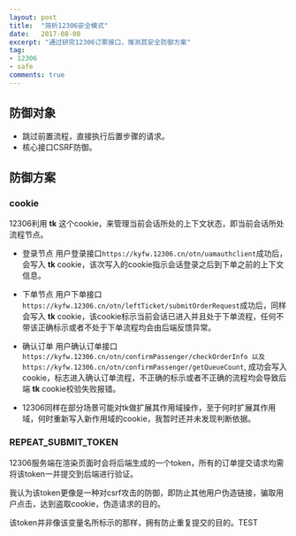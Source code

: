 ```yaml
---
layout: post
title:  "简析12306安全模式"
date:   2017-08-08
excerpt: "通过研究12306订票接口，推测其安全防御方案"
tag:
- 12306
- safe
comments: true
---
```


## 防御对象
* 跳过前置流程，直接执行后置步骤的请求。
* 核心接口CSRF防御。

## 防御方案

### cookie

12306利用 **tk** 这个cookie，来管理当前会话所处的上下文状态，即当前会话所处流程节点。

* 登录节点
用户登录接口```https://kyfw.12306.cn/otn/uamauthclient```成功后，会写入 **tk** cookie，该次写入的cookie指示会话登录之后到下单之前的上下文信息。

* 下单节点
用户下单接口```https://kyfw.12306.cn/otn/leftTicket/submitOrderRequest```成功后，同样会写入 **tk** cookie，该cookie标示当前会话已进入并且处于下单流程，任何不带该正确标示或者不处于下单流程均会由后端反馈异常。

* 确认订单
用户确认订单接口```https://kyfw.12306.cn/otn/confirmPassenger/checkOrderInfo 以及 https://kyfw.12306.cn/otn/confirmPassenger/getQueueCount```, 成功会写入cookie，标志进入确认订单流程，不正确的标示或者不正确的流程均会导致后端 **tk** cookie校验失败报错。

* 12306同样在部分场景可能对tk做扩展其作用域操作，至于何时扩展其作用域，何时重新写入新作用域的cookie，我暂时还并未发现判断依据。

### REPEAT_SUBMIT_TOKEN

12306服务端在渲染页面时会将后端生成的一个token，所有的订单提交请求均需将该token一并提交到后端进行验证。

我认为该token更像是一种对csrf攻击的防御，即防止其他用户伪造链接，骗取用户点击，达到盗取cookie，伪造请求的目的。

该token并非像该变量名所标示的那样，拥有防止重复提交的目的。TEST

